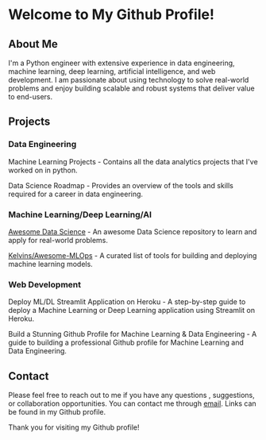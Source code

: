 <h1>Welcome to My Github Profile!</h1>
<h2>About Me</h2>
<p>I'm a Python engineer with extensive experience in data engineering, machine learning, deep learning, artificial intelligence, and web development. I am passionate about using technology to solve real-world problems and enjoy building scalable and robust systems that deliver value to end-users.</p>

<h2>Projects</h2>
<h3>Data Engineering</h3>
<p><a>Machine Learning Projects</a> - Contains all the data analytics projects that I've worked on in python.</p>
<p><a>Data Science Roadmap</a> - Provides an overview of the tools and skills required for a career in data engineering.</p>
<h3>Machine Learning/Deep Learning/AI</h3>
<p><a href="https://github.com/academic/awesome-datascience">Awesome Data Science</a> - An awesome Data Science repository to learn and apply for real-world problems.</p>
<p><a href="https://github.com/kelvins/awesome-mlops">Kelvins/Awesome-MLOps</a> - A curated list of tools for building and deploying machine learning models.</p>
<h3>Web Development</h3>
<p><a>Deploy ML/DL Streamlit Application on Heroku</a> - A step-by-step guide to deploy a Machine Learning or Deep Learning application using Streamlit on Heroku.</p>
<p>Build a Stunning Github Profile for Machine Learning & Data Engineering - A guide to building a professional Github profile for Machine Learning and Data Engineering.
<h2>Contact</h2>
<p>Please feel free to reach out to me if you have any questions , suggestions, or collaboration opportunities. You can contact me through <a href="mailto::freeflexfly@gmail.com">email</a>. Links can be found in my Github profile.</p>

<p>Thank you for visiting my Github profile!</p>

